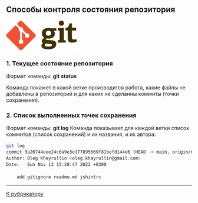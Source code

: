 ## Способы контроля состояния репозитория

[![К рубрикатору](./192px-Git-logo.svg.png)](../readme.md)

### 1. Текущее состояние репозитория
Формат команды: **git status** 

Команда покажет в какой ветке производится работа, какие файлы не добавлены в репозиторий и для каких не сделанны коммиты (точки сохранения).

### 2. Список выполненных точек сохранения

Формат команды: **git log**
Команда показывает для каждой ветки список коммитов (список сохранений) и их названия, и их автора:

```bash
git log
commit 3a26744eee24c0a9e3e177895669f81befd144e6 (HEAD -> main, origin/main)
Author: Oleg Khayrullin <oleg.khayrullin@gmail.com>
Date:   Sun Nov 13 15:28:47 2022 +0300

    add gitignore readme.md jshintrc
```

---

[К рубрикатору](../readme.md)






